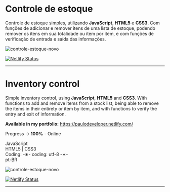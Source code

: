 # Controle de estoque

Controle de estoque simples, utilizando <strong>JavaScript</strong>, <strong>HTML5</strong> e <strong>CSS3</strong>. Com funções de adicionar e remover itens de uma lista de estoque, podendo remover os itens em sua totalidade ou item por item, e com funções de verificação de entrada e saída das informações.


![controle-estoque-novo](https://github.com/alpdias/controle-estoque-js/blob/master/img/controle-estoque-novo.jpg)

[![Netlify Status](https://api.netlify.com/api/v1/badges/b4e32675-1031-44fb-a82f-bde7d7d1ecfa/deploy-status)](https://app.netlify.com/sites/controle-estoque/deploys)

--------------------------------------------------------------------------------------------------------------------------

# Inventory control

Simple inventory control, using <strong>JavaScript</strong>, <strong>HTML5</strong> and <strong>CSS3</strong>. With functions to add and remove items from a stock list, being able to remove the items in their entirety or item by item, and with functions to verify the entry and exit of information.

<strong>Available in my portfolio:</strong> https://paulodeveloper.netlify.com/

Progress -> <strong>100%</strong> - Online

JavaScript </br>
HTML5 | CSS3 </br>
Coding: -&lowast;- coding: utf-8 -&lowast;- </br>
pt-BR </br>

![controle-estoque-novo](https://github.com/alpdias/controle-estoque-js/blob/master/img/controle-estoque-novo.jpg)

[![Netlify Status](https://api.netlify.com/api/v1/badges/b4e32675-1031-44fb-a82f-bde7d7d1ecfa/deploy-status)](https://app.netlify.com/sites/controle-estoque/deploys)

--------------------------------------------------------------------------------------------------------------------------
